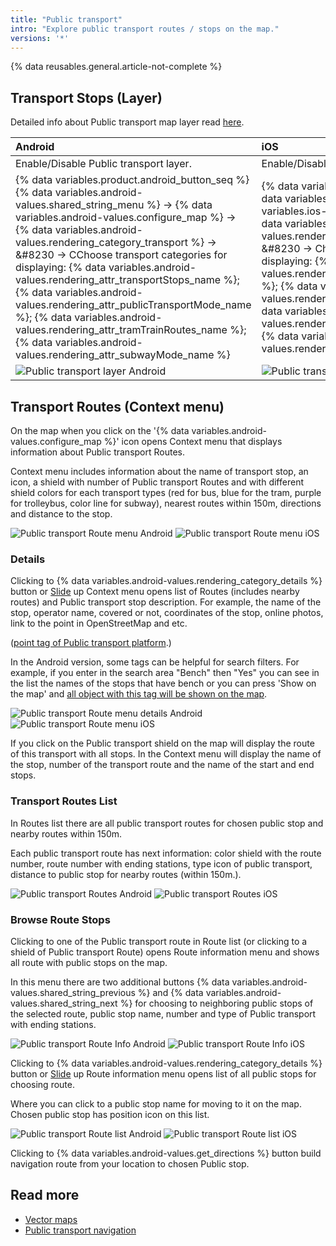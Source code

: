 ```yaml
---
title: "Public transport"
intro: "Explore public transport routes / stops on the map."
versions: '*'
---
```

{% data reusables.general.article-not-complete %}

## Transport Stops (Layer)

Detailed info about Public transport map layer read [here](/osmand/map/vector-maps#transport).

| Android | iOS |
| :--- | :--- |
| Enable/Disable Public transport layer.| Enable/Disable Public transport layer. |
|{% data variables.product.android_button_seq %} {% data variables.android-values.shared_string_menu %} → {% data variables.android-values.configure_map %} → {% data variables.android-values.rendering_category_transport %} → &#8230 → CChoose transport categories for displaying: {% data variables.android-values.rendering_attr_transportStops_name %}; {% data variables.android-values.rendering_attr_publicTransportMode_name %}; {% data variables.android-values.rendering_attr_tramTrainRoutes_name %}; {% data variables.android-values.rendering_attr_subwayMode_name %} | {% data variables.product.ios_button_seq %} {% data variables.ios-values.menu %} → {% data variables.ios-values.map_settings_map %} → {% data variables.ios-values.rendering_category_transport %} → &#8230 → Choose transport categories for displaying: {% data variables.ios-values.rendering_attr_publicTransportMode_name %}; {% data variables.ios-values.rendering_attr_subwayMode_name %}; {% data variables.ios-values.rendering_attr_tramTrainRoutes_name %}; {% data variables.ios-values.rendering_attr_transportStops_name %}  |
|   ![Public transport layer Android](/assets/images/map/pt_layer_android.png) | ![Public transport layer iOS](/assets/images/map/pt_layer_ios.png) |

## Transport Routes (Context menu)

On the map when you click on the '{% data variables.android-values.configure_map %}' icon opens Context menu that displays information about Public transport Routes.

Context menu includes information about the name of transport stop, an icon, a shield with number of Public transport Routes and with different shield colors for each transport types (red for bus, blue for the tram, purple for trolleybus, color line for subway), nearest routes within 150m, directions and distance to the stop.

![Public transport Route menu Android](/assets/images/map/pt_routemenu_android.png) ![Public transport Route menu iOS](/assets/images/map/pt_routemenu_ios.png)


### Details

Clicking to {% data variables.android-values.rendering_category_details %} button or [Slide](/osmand/map/interact-with-map#gestures) up Context menu opens list of Routes (includes nearby routes) and Public transport stop description. For example, the name of the stop, operator name, covered or not, coordinates of the stop, online photos, link to the point in OpenStreetMap and etc.

([point tag of Public transport platform](https://wiki.openstreetmap.org/wiki/Tag:public_transport%3Dplatform).)

In the Android version, some tags can be helpful for search filters. For example, if you enter in the search area "Bench" then "Yes" you can see in the list the names of the stops that have bench or you can press 'Show on the map' and [all object with this tag will be shown on the map](/osmand/map/point-layers-on-map#search-results-poi-on-the-map).

![Public transport Route menu details Android](/assets/images/map/pt_routemenu_details_android.png) ![Public transport Route menu iOS](/assets/images/map/pt_routemenu_details_ios.png)

If you click on the Public transport shield on the map will display the route of this transport with all stops. In the Context menu will display the name of the stop,  number of the transport route and the name of the start and end stops.

### Transport Routes List 

In Routes list there are all public transport routes for chosen public stop and nearby routes within 150m.

Each public transport route has next information: color shield with the route number, route number with ending stations, type icon of public transport, distance to public stop for nearby routes (within 150m.).

![Public transport Routes Android](/assets/images/map/pt_routes_android.png) ![Public transport Routes iOS](/assets/images/map/pt_routes_ios.png) 

### Browse Route Stops

Clicking to one of the Public transport route in Route list (or clicking to a shield of Public transport Route) opens Route information menu and shows all route with public stops on the map.  

In this menu there are two additional buttons {% data variables.android-values.shared_string_previous %} and {% data variables.android-values.shared_string_next %} for choosing to neighboring public stops of the selected route, public stop name, number and type of Public transport with ending stations.     


![Public transport Route Info Android](/assets/images/map/pt_route_info_android.png)  ![Public transport Route Info iOS](/assets/images/map/pt_route_info_ios.png) 

Clicking to {% data variables.android-values.rendering_category_details %} button or [Slide](/osmand/map/interact-with-map#gestures) up Route information menu opens list of all public stops for choosing route.

Where you can click to a public stop name for moving to it on the map. Chosen public stop has position icon on this list.

![Public transport Route list Android](/assets/images/map/pt_route_list_android.png) ![Public transport Route list iOS](/assets/images/map/pt_route_list_ios.png) 

Clicking to {% data variables.android-values.get_directions %} button build navigation route from your location to chosen Public stop.

## Read more

- [Vector maps](osmand/map/vector-maps) 
- [Public transport navigation](/osmand/navigation/public-transport-navigation)
  
